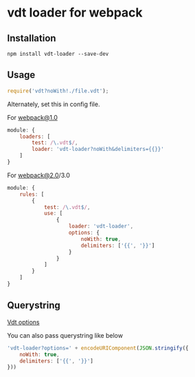 # vdt loader for webpack

## Installation

```npm
npm install vdt-loader --save-dev
```

## Usage

```js
require('vdt?noWith!./file.vdt');
```

Alternately, set this in config file.

For webpack@1.0

```js
module: {
    loaders: [
        test: /\.vdt$/,
        loader: 'vdt-loader?noWith&delimiters={{}}'
    ]
}
```

For webpack@2.0/3.0

```js
module: {
    rules: [
        {
            test: /\.vdt$/,
            use: [
                {
                    loader: 'vdt-loader',
                    options: {
                        noWith: true,
                        delimiters: ['{{', '}}']
                    }
                }
            ]
        }
    ]
}
```

## Querystring

[Vdt options](https://github.com/Javey/vdt.js#vdtsource-options)

You can also pass querystring like below

```js
'vdt-loader?options=' + encodeURIComponent(JSON.stringify({
    noWith: true,
    delimiters: ['{{', '}}']
}))
```
